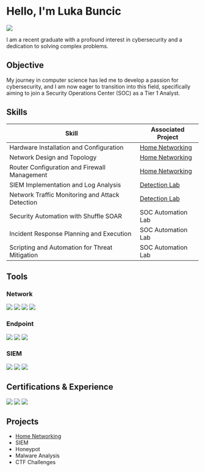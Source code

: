 # Hello, I'm Luka Buncic
<a href="https://linkedin.com/in/luka-bunčić-b41a25164"><img src="https://img.shields.io/badge/-LinkedIn-0072b1?&style=for-the-badge&logo=linkedin&logoColor=white" /></a>

I am a recent graduate with a profound interest in cybersecurity and a dedication to solving complex problems.

## Objective

My journey in computer science has led me to develop a passion for cybersecurity, and I am now eager to transition into this field, specifically aiming to join a Security Operations Center (SOC) as a Tier 1 Analyst.

## Skills

| Skill                                         | Associated Project         |
|-----------------------------------------------|----------------------------|
| Hardware Installation and Configuration       | <a href="https://github.com/LukaB0/Home-Networking-Project/tree/main"> Home Networking </a> |
| Network Design and Topology                   | <a href="https://github.com/LukaB0/Home-Networking-Project/tree/main"> Home Networking </a>|
| Router Configuration and Firewall Management  | <a href="https://github.com/LukaB0/Home-Networking-Project/tree/main"> Home Networking </a> |
| SIEM Implementation and Log Analysis          | <a href="https://google.com">Detection Lab</a>|
| Network Traffic Monitoring and Attack Detection | <a href="https://google.com">Detection Lab</a>|
| Security Automation with Shuffle SOAR         | SOC Automation Lab|
| Incident Response Planning and Execution      | SOC Automation Lab|
| Scripting and Automation for Threat Mitigation | SOC Automation Lab|

## Tools

### Network
<div>
    <img src="https://img.shields.io/badge/-Wireshark-1679A7?&style=for-the-badge&logo=Wireshark&logoColor=white" />
    <img src="https://img.shields.io/badge/-pfSense-222222?&style=for-the-badge&logo=pfSense&logoColor=red" />
    <img src="https://img.shields.io/badge/-Zeek-777BB4?&style=for-the-badge&logo=Zeek&logoColor=white" />
    <img src="https://img.shields.io/badge/-Snort-333333?&style=for-the-badge&logo=Snort&logoColor=red" />

</div>

### Endpoint
<div>
    <img src="https://img.shields.io/badge/-Microsoft_Defender_for_Endpoint-00A4EF?&style=for-the-badge&logo=Microsoft&logoColor=white" />
    <img src="https://img.shields.io/badge/-Velociraptor-4B275F?&style=for-the-badge&logo=Velociraptor&logoColor=white" />
    <img src="https://img.shields.io/badge/-Wazuh-563D7C?&style=for-the-badge&logo=Wazuh&logoColor=white" />

</div>

### SIEM
<div>
    <img src="https://img.shields.io/badge/-Microsoft_Sentinel-0078D4?&style=for-the-badge&logo=Microsoft&logoColor=white" />
    <img src="https://img.shields.io/badge/-Splunk-000000?&style=for-the-badge&logo=Splunk&logoColor=white" />
    <img src="https://img.shields.io/badge/-Elastic-005571?&style=for-the-badge&logo=Elastic&logoColor=white" />
</div>

## Certifications & Experience
<div>
<a href="https://tryhackme.com/p/srbincyber"><img src="https://img.shields.io/badge/-TryHackMe-1A1A1A?&style=for-the-badge&logo=TryHackMe&logoColor=F652A0" /></a>
<a href="https://www.theforage.com/profile/gdj3CP2mAQJhS98gB"><img src="https://img.shields.io/badge/-Forage-00A98F?&style=for-the-badge&logo=theforage&logoColor=white" /></a>
<a href="https://www.credly.com/users/luka-buncic/badges"><img src="https://img.shields.io/badge/-Credly-0077B5?&style=for-the-badge&logo=credly&logoColor=white" /></a>
</div>


## Projects
 - <a href="https://github.com/LukaB0/Home-Networking-Project/tree/main">Home Networking </a>
 - SIEM
 - Honeypot
 - Malware Analysis
 - CTF Challenges
